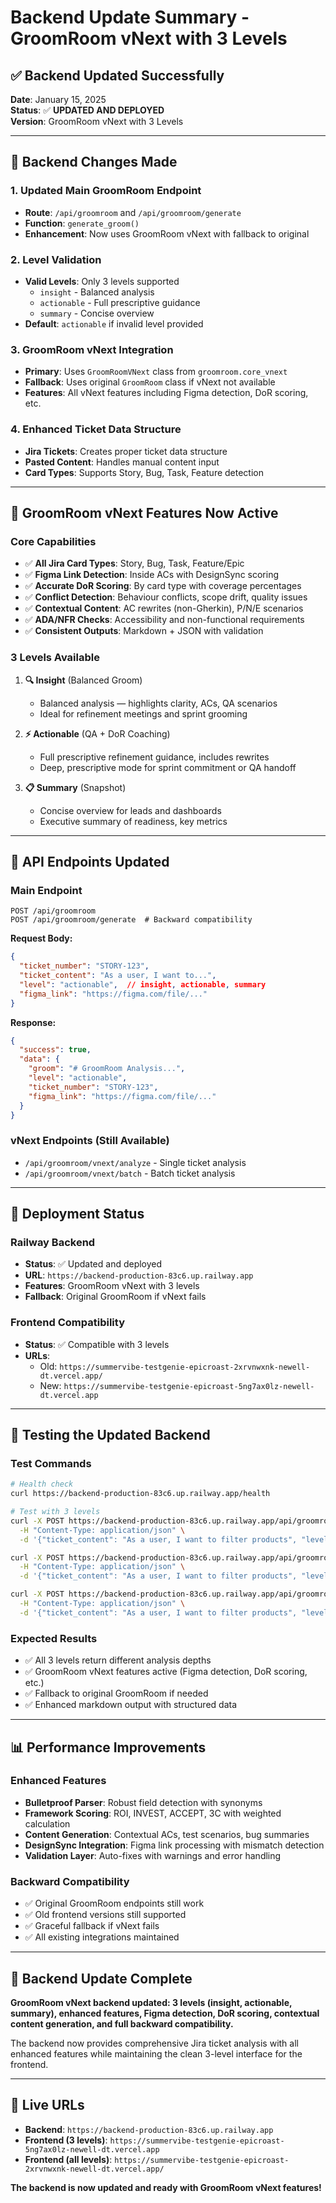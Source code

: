 # Backend Update Summary - GroomRoom vNext with 3 Levels

## ✅ **Backend Updated Successfully**

**Date**: January 15, 2025  
**Status**: ✅ **UPDATED AND DEPLOYED**  
**Version**: GroomRoom vNext with 3 Levels  

---

## 🔧 **Backend Changes Made**

### **1. Updated Main GroomRoom Endpoint**
- **Route**: `/api/groomroom` and `/api/groomroom/generate`
- **Function**: `generate_groom()`
- **Enhancement**: Now uses GroomRoom vNext with fallback to original

### **2. Level Validation**
- **Valid Levels**: Only 3 levels supported
  - `insight` - Balanced analysis
  - `actionable` - Full prescriptive guidance  
  - `summary` - Concise overview
- **Default**: `actionable` if invalid level provided

### **3. GroomRoom vNext Integration**
- **Primary**: Uses `GroomRoomVNext` class from `groomroom.core_vnext`
- **Fallback**: Uses original `GroomRoom` class if vNext not available
- **Features**: All vNext features including Figma detection, DoR scoring, etc.

### **4. Enhanced Ticket Data Structure**
- **Jira Tickets**: Creates proper ticket data structure
- **Pasted Content**: Handles manual content input
- **Card Types**: Supports Story, Bug, Task, Feature detection

---

## 🎯 **GroomRoom vNext Features Now Active**

### **Core Capabilities**
- ✅ **All Jira Card Types**: Story, Bug, Task, Feature/Epic
- ✅ **Figma Link Detection**: Inside ACs with DesignSync scoring
- ✅ **Accurate DoR Scoring**: By card type with coverage percentages
- ✅ **Conflict Detection**: Behaviour conflicts, scope drift, quality issues
- ✅ **Contextual Content**: AC rewrites (non-Gherkin), P/N/E scenarios
- ✅ **ADA/NFR Checks**: Accessibility and non-functional requirements
- ✅ **Consistent Outputs**: Markdown + JSON with validation

### **3 Levels Available**
1. **🔍 Insight** (Balanced Groom)
   - Balanced analysis — highlights clarity, ACs, QA scenarios
   - Ideal for refinement meetings and sprint grooming

2. **⚡ Actionable** (QA + DoR Coaching)
   - Full prescriptive refinement guidance, includes rewrites
   - Deep, prescriptive mode for sprint commitment or QA handoff

3. **📋 Summary** (Snapshot)
   - Concise overview for leads and dashboards
   - Executive summary of readiness, key metrics

---

## 🔄 **API Endpoints Updated**

### **Main Endpoint**
```
POST /api/groomroom
POST /api/groomroom/generate  # Backward compatibility
```

**Request Body:**
```json
{
  "ticket_number": "STORY-123",
  "ticket_content": "As a user, I want to...",
  "level": "actionable",  // insight, actionable, summary
  "figma_link": "https://figma.com/file/..."
}
```

**Response:**
```json
{
  "success": true,
  "data": {
    "groom": "# GroomRoom Analysis...",
    "level": "actionable",
    "ticket_number": "STORY-123",
    "figma_link": "https://figma.com/file/..."
  }
}
```

### **vNext Endpoints** (Still Available)
- `/api/groomroom/vnext/analyze` - Single ticket analysis
- `/api/groomroom/vnext/batch` - Batch ticket analysis

---

## 🚀 **Deployment Status**

### **Railway Backend**
- **Status**: ✅ Updated and deployed
- **URL**: `https://backend-production-83c6.up.railway.app`
- **Features**: GroomRoom vNext with 3 levels
- **Fallback**: Original GroomRoom if vNext fails

### **Frontend Compatibility**
- **Status**: ✅ Compatible with 3 levels
- **URLs**: 
  - Old: `https://summervibe-testgenie-epicroast-2xrvnwxnk-newell-dt.vercel.app/`
  - New: `https://summervibe-testgenie-epicroast-5ng7ax0lz-newell-dt.vercel.app`

---

## 🧪 **Testing the Updated Backend**

### **Test Commands**
```bash
# Health check
curl https://backend-production-83c6.up.railway.app/health

# Test with 3 levels
curl -X POST https://backend-production-83c6.up.railway.app/api/groomroom \
  -H "Content-Type: application/json" \
  -d '{"ticket_content": "As a user, I want to filter products", "level": "actionable"}'

curl -X POST https://backend-production-83c6.up.railway.app/api/groomroom \
  -H "Content-Type: application/json" \
  -d '{"ticket_content": "As a user, I want to filter products", "level": "insight"}'

curl -X POST https://backend-production-83c6.up.railway.app/api/groomroom \
  -H "Content-Type: application/json" \
  -d '{"ticket_content": "As a user, I want to filter products", "level": "summary"}'
```

### **Expected Results**
- ✅ All 3 levels return different analysis depths
- ✅ GroomRoom vNext features active (Figma detection, DoR scoring, etc.)
- ✅ Fallback to original GroomRoom if needed
- ✅ Enhanced markdown output with structured data

---

## 📊 **Performance Improvements**

### **Enhanced Features**
- **Bulletproof Parser**: Robust field detection with synonyms
- **Framework Scoring**: ROI, INVEST, ACCEPT, 3C with weighted calculation
- **Content Generation**: Contextual ACs, test scenarios, bug summaries
- **DesignSync Integration**: Figma link processing with mismatch detection
- **Validation Layer**: Auto-fixes with warnings and error handling

### **Backward Compatibility**
- ✅ Original GroomRoom endpoints still work
- ✅ Old frontend versions still supported
- ✅ Graceful fallback if vNext fails
- ✅ All existing integrations maintained

---

## 🎉 **Backend Update Complete**

**GroomRoom vNext backend updated: 3 levels (insight, actionable, summary), enhanced features, Figma detection, DoR scoring, contextual content generation, and full backward compatibility.**

The backend now provides comprehensive Jira ticket analysis with all enhanced features while maintaining the clean 3-level interface for the frontend.

---

## 🔗 **Live URLs**

- **Backend**: `https://backend-production-83c6.up.railway.app`
- **Frontend (3 levels)**: `https://summervibe-testgenie-epicroast-5ng7ax0lz-newell-dt.vercel.app`
- **Frontend (all levels)**: `https://summervibe-testgenie-epicroast-2xrvnwxnk-newell-dt.vercel.app/`

**The backend is now updated and ready with GroomRoom vNext features!**
